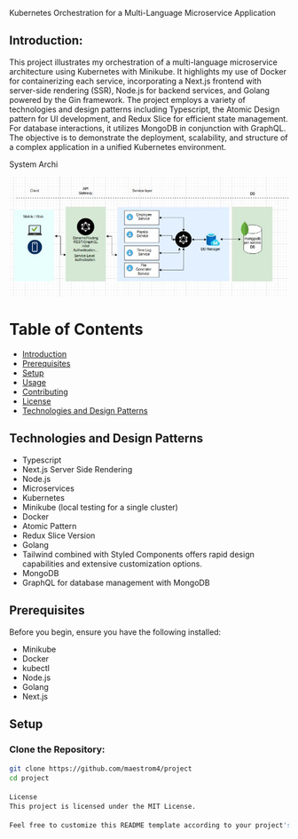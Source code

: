 Kubernetes Orchestration for a Multi-Language Microservice Application

## Introduction:
This project illustrates my orchestration of a multi-language microservice architecture using Kubernetes with Minikube. It highlights my use of Docker for containerizing each service, incorporating a Next.js frontend with server-side rendering (SSR), Node.js for backend services, and Golang powered by the Gin framework. The project employs a variety of technologies and design patterns including Typescript, the Atomic Design pattern for UI development, and Redux Slice for efficient state management. For database interactions, it utilizes MongoDB in conjunction with GraphQL. The objective is to demonstrate the deployment, scalability, and structure of a complex application in a unified Kubernetes environment.


System Archi


![GitHub Logo](https://github.com/maestrom4/Bundy-management-microservice/blob/develop/bundyRevamp.jpg?raw=true)

# Table of Contents
- [Introduction](#introduction)
- [Prerequisites](#prerequisites)
- [Setup](#setup)
- [Usage](#usage)
- [Contributing](#contributing)
- [License](#license)
- [Technologies and Design Patterns](#technologies-and-design-patterns)

## Technologies and Design Patterns
- Typescript
- Next.js Server Side Rendering
- Node.js
- Microservices
- Kubernetes
- Minikube (local testing for a single cluster)
- Docker
- Atomic Pattern
- Redux Slice Version
- Golang
- Tailwind combined with Styled Components offers rapid design capabilities and extensive customization options.
- MongoDB
- GraphQL for database management with MongoDB

## Prerequisites
Before you begin, ensure you have the following installed:
- Minikube
- Docker
- kubectl
- Node.js
- Golang
- Next.js

## Setup
### Clone the Repository:
```bash
git clone https://github.com/maestrom4/project
cd project

License
This project is licensed under the MIT License.

Feel free to customize this README template according to your project's specific requirements and details.
